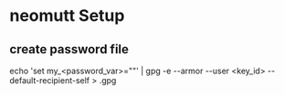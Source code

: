 # neomutt Setup

## create password file
echo 'set my_<password_var>="<password>"' | gpg -e --armor --user <key_id> --default-recipient-self > <filename>.gpg
